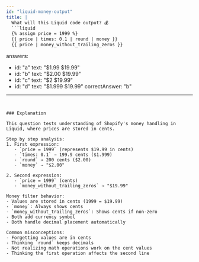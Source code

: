 ```yaml
---
id: "liquid-money-output"
title: |
  What will this Liquid code output? 💰
  ```liquid
  {% assign price = 1999 %}
  {{ price | times: 0.1 | round | money }}
  {{ price | money_without_trailing_zeros }}
  ```

answers:
  - id: "a"
    text: "$1.99 $19.99"
  - id: "b"
    text: "$2.00 $19.99"
  - id: "c"
    text: "$2 $19.99"
  - id: "d"
    text: "$1.999 $19.99"
correctAnswer: "b"
---
```


### Explanation

This question tests understanding of Shopify's money handling in Liquid, where prices are stored in cents.

Step by step analysis:
1. First expression:
   - `price = 1999` (represents $19.99 in cents)
   - `times: 0.1` → 199.9 cents ($1.999)
   - `round` → 200 cents ($2.00)
   - `money` → "$2.00"

2. Second expression:
   - `price = 1999` (cents)
   - `money_without_trailing_zeros` → "$19.99"

Money filter behavior:
- Values are stored in cents (1999 = $19.99)
- `money`: Always shows cents
- `money_without_trailing_zeros`: Shows cents if non-zero
- Both add currency symbol
- Both handle decimal placement automatically

Common misconceptions:
- Forgetting values are in cents
- Thinking `round` keeps decimals
- Not realizing math operations work on the cent values
- Thinking the first operation affects the second line 